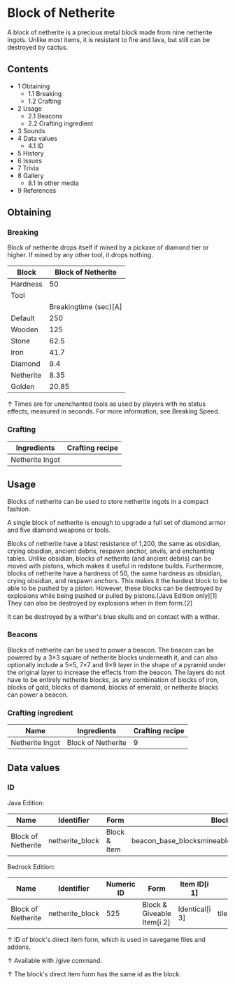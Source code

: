 # Block of Netherite
A block of netherite is a precious metal block made from nine netherite ingots. Unlike most items, it is resistant to fire and lava, but still can be destroyed by cactus.

## Contents
- 1 Obtaining
	- 1.1 Breaking
	- 1.2 Crafting
- 2 Usage
	- 2.1 Beacons
	- 2.2 Crafting ingredient
- 3 Sounds
- 4 Data values
	- 4.1 ID
- 5 History
- 6 Issues
- 7 Trivia
- 8 Gallery
	- 8.1 In other media
- 9 References

## Obtaining
### Breaking
Block of netherite drops itself if mined by a pickaxe of diamond tier or higher. If mined by any other tool, it drops nothing.

| Block     | Block of Netherite    |
|-----------|-----------------------|
| Hardness  | 50                    |
| Tool      |                       |
|           | Breakingtime (sec)[A] |
| Default   | 250                   |
| Wooden    | 125                   |
| Stone     | 62.5                  |
| Iron      | 41.7                  |
| Diamond   | 9.4                   |
| Netherite | 8.35                  |
| Golden    | 20.85                 |


↑ Times are for unenchanted tools as used by players with no status effects, measured in seconds. For more information, see Breaking Speed.


### Crafting
| Ingredients     | Crafting recipe |
|-----------------|-----------------|
| Netherite Ingot |                 |

## Usage
Blocks of netherite can be used to store netherite ingots in a compact fashion.

A single block of netherite is enough to upgrade a full set of diamond armor and five diamond weapons or tools.

Blocks of netherite have a blast resistance of 1,200, the same as obsidian, crying obsidian, ancient debris, respawn anchor, anvils, and enchanting tables. Unlike obsidian, blocks of netherite (and ancient debris) can be moved with pistons, which makes it useful in redstone builds. Furthermore, blocks of netherite have a hardness of 50, the same hardness as obsidian, crying obsidian, and respawn anchors. This makes it the hardest block to be able to be pushed by a piston. However, these blocks can be destroyed by explosions while being pushed or pulled by pistons.‌[Java Edition  only][1] They can also be destroyed by explosions when in item form.[2]

It can be destroyed by a wither's blue skulls and on contact with a wither.

### Beacons
Blocks of netherite can be used to power a beacon. The beacon can be powered by a 3×3 square of netherite blocks underneath it, and can also optionally include a 5×5, 7×7 and 9×9 layer in the shape of a pyramid under the original layer to increase the effects from the beacon. The layers do not have to be entirely netherite blocks, as any combination of blocks of iron, blocks of gold, blocks of diamond, blocks of emerald, or netherite blocks can power a beacon.

### Crafting ingredient
| Name            | Ingredients        | Crafting recipe |
|-----------------|--------------------|-----------------|
| Netherite Ingot | Block of Netherite | 9               |

## Data values
### ID
Java Edition:

| Name               | Identifier      | Form         | Block tags                                           | Translation key                 |
|--------------------|-----------------|--------------|------------------------------------------------------|---------------------------------|
| Block of Netherite | netherite_block | Block & Item | beacon_base_blocksmineable/pickaxeneeds_diamond_tool | block.minecraft.netherite_block |

Bedrock Edition:

| Name               | Identifier      | Numeric ID | Form                       | Item ID[i 1]   | Translation key           |
|--------------------|-----------------|------------|----------------------------|----------------|---------------------------|
| Block of Netherite | netherite_block | 525        | Block & Giveable Item[i 2] | Identical[i 3] | tile.netherite_block.name |


↑ ID of block's direct item form, which is used in savegame files and addons.

↑ Available with /give command.

↑ The block's direct item form has the same id as the block.


